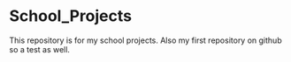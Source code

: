 # School_Projects
This repository is for my school projects. Also my first repository on github so a test as well. 
